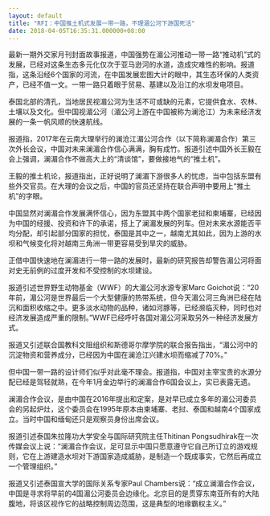 ```yaml
---
layout: default
title: "RFI：中国推土机式发展一带一路，不理湄公河下游国死活"
date: 2018-04-05T16:35:31.000000+08:00
---
```


最新一期外交家月刊封面故事报道，中国强势在湄公河推动一带一路“推动机”式的发展，已经对这条生态多元化仅次于亚马逊河的水道，造成灾难性的影响。报道指，这条沿经6个国家的河流，在中国发展宏图大计的眼中，其生态环保的人类资产，已经不值一文。一带一路只着眼于贸易、基建以及沿江的水坝发电项目。

泰国北部的清孔，当地居民视湄公河为生活不可或缺的元素，它提供食水、农林、土壤以及文化。但中国视湄公河（湄公河上游在中国被称为澜沧江）为未来经济发展的一条一帆风顺的快速航线。

报道指，2017年在云南大理举行的澜沧江湄公河合作（以下简称澜湄合作）第三次外长会议，中国对未来澜湄合作信心满满，胸有成竹。报道引述中国外长王毅在会上强调，澜湄合作不做高大上的“清谈馆”，要做接地气的“推土机”。

王毅的推土机论，报道指出，正好说明了澜湄下游很多人的忧虑，当中包括东盟有些外交官员。在大理的会议之后，中国的官员还坚持在联合声明中要用上“推土机”的字眼。

中国显然对澜湄合作发展满怀信心，因为东盟其中两个国家老挝和柬埔寨，已经因为中国的经援、投资和许下的承诺，搭上了澜湄发展的列车。但对未来水源能否平均分配，却引起部分国家的担忧，泰国是其中之一，越南尤其如此，因为上游的水坝和气候变化将对越南三角洲一带更容易受到旱灾的威胁。

正借中国快速地在澜湄进行一带一路的发展时，最新的研究报告却警告湄公河将面对史无前例的过度开发和不受控制的水坝建设。

报道引述世界野生动物基金（WWF）的大湄公河水源专家Marc Goichot说：“20年前，湄公河是世界最后一个大型健康的热带系统，但今天湄公河三角洲已经在陆沉和面积收缩之中。更多淡水动物的品种，诸如河豚等，已经濒临灭种，同时也对经济发展造成严重的限制。”WWF已经呼吁各国对湄公河采取另外一种经济发展方式。

报道又引述联合国教科文阻组织和斯德哥尔摩学院的联合报告指出，“湄公河中的沉淀物资和营养成分，已经因为中国在澜沧江兴建水坝而缩减了70%。”

但中国一带一路的设计师们似乎对此毫不理会。报道指，中国对主宰宝贵的水源分配已经是驾轻就熟，在今年1月金边举行的澜湄合作6国会议上，实已表露无遗。

澜湄合作会议，是由中国在2016年提出和定案，是对早已成立多年的湄公河委员会的另起炉灶，这个委员会在1995年原本由柬埔寨、老挝、泰国和越南4个国家成立。当时中国和缅甸还只是观察员身份出席会议。

报道引述泰国朱拉隆功大学安全与国际研究院主任Thitinan Pongsudhirak在一次传媒会议上说：“澜湄合作会议，足可显示中国只愿意遵守它自己所订立的游戏规则，它在上游建造水坝对下游国家造成威胁，是制造一个既成事实，它然后再成立一个管理组织。”

报道又引述泰国宣大学的国际关系专家Paul Chambers说：“成立澜湄合作会议，中国是寻求将早前的4国湄公河委员会边缘化。北京目的是贯穿东南亚所有的大陆腹地，将该区视作它的战略控制周边范围，这是典型的地缘霸权主义。”

